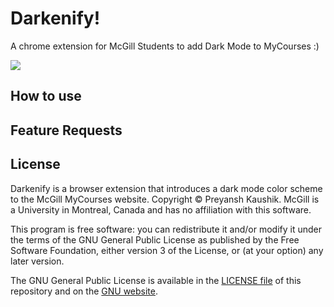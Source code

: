 # Darkenify!
A chrome extension for McGill Students to add Dark Mode to MyCourses :)

![](https://github.com/preyansh98/darkenify/blob/master/.github/screens_1.gif)

## How to use

## Feature Requests

## License 
Darkenify is a browser extension that introduces a dark mode color scheme to the McGill MyCourses website.  Copyright © Preyansh Kaushik. McGill is a University in Montreal, Canada and has no affiliation with this software.

This program is free software: you can redistribute it and/or modify it under the terms of the GNU General Public License as published by the Free Software Foundation, either version 3 of the License, or (at your option) any later version.

The GNU General Public License is available in the  [LICENSE file](https://github.com/preyansh98/darkenify/blob/master/LICENSE.txt)  of this repository and on the  [GNU website](https://www.gnu.org/licenses/gpl-3.0.html).
